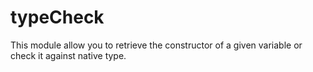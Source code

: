 typeCheck
=========

This module allow you to retrieve the constructor of a given variable or check it against native type.
